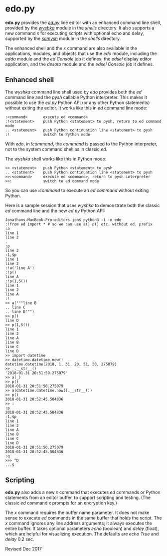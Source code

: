 
edo.py
======

**edo.py** provides the *[ed.py](ed.md)* line editor with an enhanced
command line shell, provided by the *[wyshka](../shells/wyshka.py)*
module in the *shells* directory.  It also supports a new command *x*
for executing scripts with optional echo and delay, supported by the
*[samysh](../shells/samysh.py)* module in the *shells* directory.

The enhanced shell and the *x* command are also available in the
applications, modules, and objects that use the *edo* module,
including the *edda* module and the *ed* *Console* job it defines, the
*edsel* display editor application, and the *desoto* module and the
*edsel* *Console* job it defines.

## Enhanced shell ##

The *wyshka* command line shell used by *edo* provides both the *ed*
command line and the *pysh* callable Python interpreter.  This makes
it possible to use the *ed.py* Python API (or any other Python
statements) without exiting the editor.  It works like this in *ed*
command line mode:

    :<command>       execute ed <command>
    :!<statement>    push Python <statement> to pysh, return to ed command mode
    .. <statement>   push Python continuation line <statement> to pysh
    :!               switch to Python mode

With *edo*, in *!command*, the *command* is passed to the Python
interpreter, not to the system command shell as in classic *ed*.

The *wyshka* shell works like this in Python mode:

    >> <statement>   push Python <statement> to pysh
    .. <statment>    push Python continuation line <statement> to pysh
    >>:<command>     execute ed <command>, return to pysh interpreter
    >>:              switch to ed command mode

So you can use *:command* to execute an *ed* *command* without exiting
Python.

Here is a sample session that uses *wyshka* to demonstrate both
the classic *ed* command line and the new *ed.py* Python API:

    Jonathans-MacBook-Pro:editors jon$ python3 -i -m edo
    :!from ed import * # so we can use a() p() etc. without ed. prefix
    :a
    line 1
    line 2
    .
    :p
    line 2
    :1,$p
    line 1
    line 2
    :!a('line A')
    :!p()
    line A
    :!p(1,S())
    line 1
    line 2
    line A
    :!
    >> a("""line B
    .. line C
    .. line D""")
    >> p()
    line D
    >> p(1,S())
    line 1
    line 2
    line A
    line B
    line C
    line D
    >> import datetime
    >> datetime.datetime.now()
    datetime.datetime(2018, 1, 31, 20, 51, 50, 275079)
    >> _.__str__()
    '2018-01-31 20:51:50.275079'
    >> a(_)
    >> p()
    2018-01-31 20:51:50.275079
    >> a(datetime.datetime.now().__str__())
    >> p()
    2018-01-31 20:52:45.504836
    >> :
    :p
    2018-01-31 20:52:45.504836
    :1,$p
    line 1
    line 2
    line A
    line B
    line C
    line D
    2018-01-31 20:51:50.275079
    2018-01-31 20:52:45.504836
    :q
    >>> ^D
    ...$ 

## Scripting ##

**edo.py** also adds a new *x* command that executes *ed* commands or
Python statements from an editor buffer, to support scripting and
testing.  (The classic *ed* command *x* prompts for an encryption
key.)

The *x* command requires the buffer name parameter.  It does not make
sense to execute *ed* commands in the same buffer that holds the
script.  The *x* command ignores any line address arguments; it always
executes the entire buffer.  It takes optional parameters *echo*
(boolean) and *delay* (float), which are helpful for visualizing
execution.  The defaults are *echo* *True* and *delay* 0.2 sec.

Revised Dec 2017
